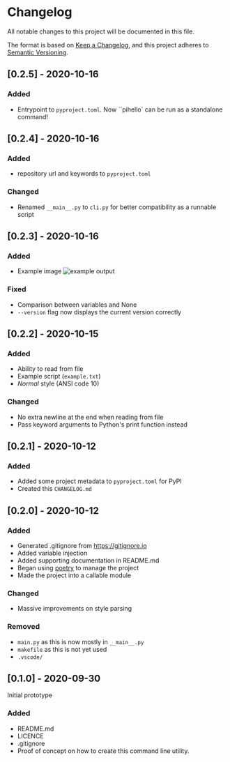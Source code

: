 # Changelog

All notable changes to this project will be documented in this file.

The format is based on [Keep a Changelog](https://keepachangelog.com/en/1.0.0/),
and this project adheres to [Semantic Versioning](https://semver.org/spec/v2.0.0.html).

## [0.2.5] - 2020-10-16

### Added

- Entrypoint to `pyproject.toml`. Now ``pihello` can be run as a standalone command!

## [0.2.4] - 2020-10-16

### Added

- repository url and keywords to `pyproject.toml`

### Changed

- Renamed `__main__.py` to `cli.py` for better compatibility as a runnable script

## [0.2.3] - 2020-10-16

### Added

- Example image
  ![example output](https://user-images.githubusercontent.com/6000502/96100552-05e1e000-0ec4-11eb-8cce-9a5fa22abc7c.png)

### Fixed

- Comparison between variables and None
- `--version` flag now displays the current version correctly

## [0.2.2] - 2020-10-15

### Added

- Ability to read from file
- Example script (`example.txt`)
- _Normal_ style (ANSI code 10)

### Changed

- No extra newline at the end when reading from file
- Pass keyword arguments to Python's print function instead

## [0.2.1] - 2020-10-12

### Added

- Added some project metadata to `pyproject.toml` for PyPI
- Created this `CHANGELOG.md`

## [0.2.0] - 2020-10-12

### Added

- Generated .gitignore from https://gitignore.io
- Added variable injection
- Added supporting documentation in README.md
- Began using [poetry](https://python-poetry.org) to manage the project
- Made the project into a callable module

### Changed

- Massive improvements on style parsing

### Removed

- `main.py` as this is now mostly in `__main__.py`
- `makefile` as this is not yet used
- `.vscode/`

## [0.1.0] - 2020-09-30

Initial prototype

### Added

- README.md
- LICENCE
- .gitignore
- Proof of concept on how to create this command line utility.
